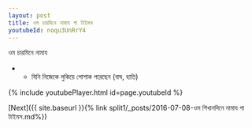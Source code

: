 ```yaml
---
layout: post
title: ওম চারমিনে নামায গা টাইমস
youtubeId: noqu3UnRrY4
---
```

 
 
 ওম চারমিনে নামায  
 
 -  - যিনি নিজেকে লুকিয়ে পোশাক পরেছেন (বাঘ, হাতি) 
 
  
 
  
 
 
 
 
 
 


{% include youtubePlayer.html id=page.youtubeId %}
 
[Next]({{ site.baseurl }}{% link  split1/_posts/2016-07-08-ওম শিখানদিনে নামায গা টাইমস.md%})
 
